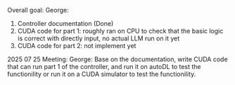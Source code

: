 Overall goal:
George:
1. Controller documentation (Done)
2. CUDA code for part 1: roughly ran on CPU to check that the basic logic is correct with directly input, no actual LLM run on it yet
3. CUDA code for part 2: not implement yet



2025 07 25 Meeting:
George: Base on the documentation, write CUDA code that can run part 1 of the controller, and run it on autoDL to test the functionility or run it on a CUDA simulator to test the functionility.
